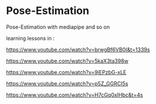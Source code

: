 # Pose-Estimation
Pose-Estimation with mediapipe and so on

learning lessons in :

https://www.youtube.com/watch?v=brwgBf6VB0I&t=1339s

https://www.youtube.com/watch?v=5kaX3ta398w

https://www.youtube.com/watch?v=9iEPzbG-xLE

https://www.youtube.com/watch?v=p5Z_GGRCI5s


https://www.youtube.com/watch?v=H7cGq0xIHbc&t=4s
